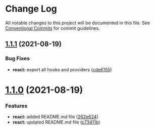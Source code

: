 # Change Log

All notable changes to this project will be documented in this file.
See [Conventional Commits](https://conventionalcommits.org) for commit guidelines.

## [1.1.1](https://github.com/renli-tech/Beyond/compare/@beyond-ui/react@1.1.0...@beyond-ui/react@1.1.1) (2021-08-19)

### Bug Fixes

- **react:** export all hooks and providers ([cde6155](https://github.com/renli-tech/Beyond/commit/cde6155adb864b861c192aa638bfad8a11aef1dd))

# [1.1.0](https://github.com/renli-tech/Beyond/compare/@beyond-ui/react@1.0.1...@beyond-ui/react@1.1.0) (2021-08-19)

### Features

- **react:** added README.md file ([262e624](https://github.com/renli-tech/Beyond/commit/262e624d969c56b905347b7df964bced936849e1))
- **react:** updated README.md file ([c73411b](https://github.com/renli-tech/Beyond/commit/c73411b16865408d8641b29de05f84686a2d1f5f))
